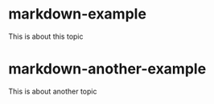 # markdown-example
This is about this topic

# markdown-another-example
This is about another topic

